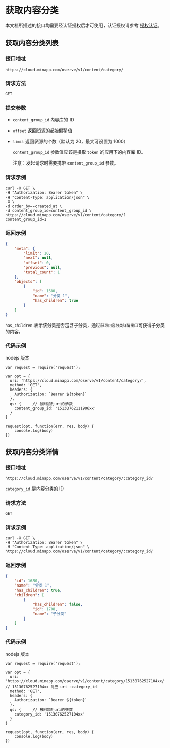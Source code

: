 # 获取内容分类

本文档所描述的接口均需要经认证授权后才可使用，认证授权请参考 [授权认证](./authentication.md)。

## 获取内容分类列表

### 接口地址

`https://cloud.minapp.com/oserve/v1/content/category/`

### 请求方法

`GET`

### 提交参数

- `content_group_id` 内容库的 ID
- `offset` 返回资源的起始偏移值
- `limit` 返回资源的个数（默认为 20，最大可设置为 1000）

  `content_group_id` 参数值应该是换取 `token` 的应用下的内容库 ID。

  注意：发起请求时需要携带 `content_group_id` 参数。

### 请求示例

```
curl -X GET \
-H "Authorization: Bearer token" \
-H "Content-Type: application/json" \
-G \
-d order_by=-created_at \
-d content_group_id=content_group_id \
https://cloud.minapp.com/oserve/v1/content/category/?content_group_id=1
```

### 返回示例

```json
{
    "meta": {
        "limit": 10,
        "next": null,
        "offset": 0,
        "previous": null,
        "total_count": 1
    },
    "objects": [
        {
            "id": 1680,
            "name": "分类 1",
            "has_children": true
        }
    ]
}
```

`has_children` 表示该分类是否包含子分类，通过`获取内容分类详情接口`可获得子分类的内容。

### 代码示例

nodejs 版本

```
var request = require('request');

var opt = {
  uri: 'https://cloud.minapp.com/oserve/v1/content/category/',
  method: 'GET',
  headers: {
    Authorization: `Bearer ${token}`
  },
  qs: {     // 被附加到uri的参数
    content_group_id: '15130762111906xx'
  }
}

request(opt, function(err, res, body) {
    console.log(body)
})
```

## 获取内容分类详情

### 接口地址

`https://cloud.minapp.com/oserve/v1/content/category/:category_id/`

`category_id` 是内容分类的 ID

### 请求方法

`GET`

### 请求示例

```
curl -X GET \
-H "Authorization: Bearer token" \
-H "Content-Type: application/json" \
https://cloud.minapp.com/oserve/v1/content/category/:category_id/
```

### 返回示例

```json
{
    "id": 1680,
    "name": "分类 1",
    "has_children": true,
    "children": [
        {
            "has_children": false,
            "id": 1708,
            "name": "子分类"
        }
    ]
}
```

### 代码示例

nodejs 版本

```
var request = require('request');

var opt = {
  uri: 'https://cloud.minapp.com/oserve/v1/content/category/15130762527104xx/',  // 15130762527104xx 对应 uri :category_id
  method: 'GET',
  headers: {
    Authorization: `Bearer ${token}`
  },
  qs: {     // 被附加到uri的参数
    category_id: '15130762527104xx'
  }
}

request(opt, function(err, res, body) {
    console.log(body)
})
```